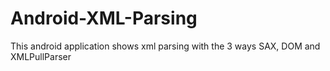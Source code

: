 # Android-XML-Parsing
This android application shows xml parsing with the 3 ways SAX, DOM and XMLPullParser
